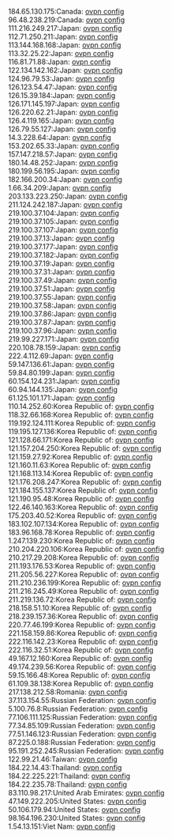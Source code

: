 184.65.130.175:Canada: [ovpn config](vpn/184_65_130_175.ovpn)  
96.48.238.219:Canada: [ovpn config](vpn/96_48_238_219.ovpn)  
111.216.249.217:Japan: [ovpn config](vpn/111_216_249_217.ovpn)  
112.71.250.211:Japan: [ovpn config](vpn/112_71_250_211.ovpn)  
113.144.168.168:Japan: [ovpn config](vpn/113_144_168_168.ovpn)  
113.32.25.22:Japan: [ovpn config](vpn/113_32_25_22.ovpn)  
116.81.71.88:Japan: [ovpn config](vpn/116_81_71_88.ovpn)  
122.134.142.162:Japan: [ovpn config](vpn/122_134_142_162.ovpn)  
124.96.79.53:Japan: [ovpn config](vpn/124_96_79_53.ovpn)  
126.123.54.47:Japan: [ovpn config](vpn/126_123_54_47.ovpn)  
126.15.39.184:Japan: [ovpn config](vpn/126_15_39_184.ovpn)  
126.171.145.197:Japan: [ovpn config](vpn/126_171_145_197.ovpn)  
126.220.62.21:Japan: [ovpn config](vpn/126_220_62_21.ovpn)  
126.4.119.165:Japan: [ovpn config](vpn/126_4_119_165.ovpn)  
126.79.55.127:Japan: [ovpn config](vpn/126_79_55_127.ovpn)  
14.3.228.64:Japan: [ovpn config](vpn/14_3_228_64.ovpn)  
153.202.65.33:Japan: [ovpn config](vpn/153_202_65_33.ovpn)  
157.147.218.57:Japan: [ovpn config](vpn/157_147_218_57.ovpn)  
180.14.48.252:Japan: [ovpn config](vpn/180_14_48_252.ovpn)  
180.199.56.195:Japan: [ovpn config](vpn/180_199_56_195.ovpn)  
182.166.200.34:Japan: [ovpn config](vpn/182_166_200_34.ovpn)  
1.66.34.209:Japan: [ovpn config](vpn/1_66_34_209.ovpn)  
203.133.223.250:Japan: [ovpn config](vpn/203_133_223_250.ovpn)  
211.124.242.187:Japan: [ovpn config](vpn/211_124_242_187.ovpn)  
219.100.37.104:Japan: [ovpn config](vpn/219_100_37_104.ovpn)  
219.100.37.105:Japan: [ovpn config](vpn/219_100_37_105.ovpn)  
219.100.37.107:Japan: [ovpn config](vpn/219_100_37_107.ovpn)  
219.100.37.13:Japan: [ovpn config](vpn/219_100_37_13.ovpn)  
219.100.37.177:Japan: [ovpn config](vpn/219_100_37_177.ovpn)  
219.100.37.182:Japan: [ovpn config](vpn/219_100_37_182.ovpn)  
219.100.37.19:Japan: [ovpn config](vpn/219_100_37_19.ovpn)  
219.100.37.31:Japan: [ovpn config](vpn/219_100_37_31.ovpn)  
219.100.37.49:Japan: [ovpn config](vpn/219_100_37_49.ovpn)  
219.100.37.51:Japan: [ovpn config](vpn/219_100_37_51.ovpn)  
219.100.37.55:Japan: [ovpn config](vpn/219_100_37_55.ovpn)  
219.100.37.58:Japan: [ovpn config](vpn/219_100_37_58.ovpn)  
219.100.37.86:Japan: [ovpn config](vpn/219_100_37_86.ovpn)  
219.100.37.87:Japan: [ovpn config](vpn/219_100_37_87.ovpn)  
219.100.37.96:Japan: [ovpn config](vpn/219_100_37_96.ovpn)  
219.99.227.171:Japan: [ovpn config](vpn/219_99_227_171.ovpn)  
220.108.78.159:Japan: [ovpn config](vpn/220_108_78_159.ovpn)  
222.4.112.69:Japan: [ovpn config](vpn/222_4_112_69.ovpn)  
59.147.136.61:Japan: [ovpn config](vpn/59_147_136_61.ovpn)  
59.84.80.199:Japan: [ovpn config](vpn/59_84_80_199.ovpn)  
60.154.124.231:Japan: [ovpn config](vpn/60_154_124_231.ovpn)  
60.94.144.135:Japan: [ovpn config](vpn/60_94_144_135.ovpn)  
61.125.101.171:Japan: [ovpn config](vpn/61_125_101_171.ovpn)  
110.14.252.60:Korea Republic of: [ovpn config](vpn/110_14_252_60.ovpn)  
118.32.66.168:Korea Republic of: [ovpn config](vpn/118_32_66_168.ovpn)  
119.192.124.111:Korea Republic of: [ovpn config](vpn/119_192_124_111.ovpn)  
119.195.127.136:Korea Republic of: [ovpn config](vpn/119_195_127_136.ovpn)  
121.128.66.171:Korea Republic of: [ovpn config](vpn/121_128_66_171.ovpn)  
121.157.204.250:Korea Republic of: [ovpn config](vpn/121_157_204_250.ovpn)  
121.159.27.92:Korea Republic of: [ovpn config](vpn/121_159_27_92.ovpn)  
121.160.11.63:Korea Republic of: [ovpn config](vpn/121_160_11_63.ovpn)  
121.168.113.14:Korea Republic of: [ovpn config](vpn/121_168_113_14.ovpn)  
121.176.208.247:Korea Republic of: [ovpn config](vpn/121_176_208_247.ovpn)  
121.184.155.137:Korea Republic of: [ovpn config](vpn/121_184_155_137.ovpn)  
121.190.95.48:Korea Republic of: [ovpn config](vpn/121_190_95_48.ovpn)  
122.46.140.163:Korea Republic of: [ovpn config](vpn/122_46_140_163.ovpn)  
175.203.40.52:Korea Republic of: [ovpn config](vpn/175_203_40_52.ovpn)  
183.102.107.134:Korea Republic of: [ovpn config](vpn/183_102_107_134.ovpn)  
183.96.168.78:Korea Republic of: [ovpn config](vpn/183_96_168_78.ovpn)  
1.247.139.230:Korea Republic of: [ovpn config](vpn/1_247_139_230.ovpn)  
210.204.220.106:Korea Republic of: [ovpn config](vpn/210_204_220_106.ovpn)  
210.217.29.208:Korea Republic of: [ovpn config](vpn/210_217_29_208.ovpn)  
211.193.176.53:Korea Republic of: [ovpn config](vpn/211_193_176_53.ovpn)  
211.205.56.227:Korea Republic of: [ovpn config](vpn/211_205_56_227.ovpn)  
211.210.236.199:Korea Republic of: [ovpn config](vpn/211_210_236_199.ovpn)  
211.216.245.49:Korea Republic of: [ovpn config](vpn/211_216_245_49.ovpn)  
211.219.136.72:Korea Republic of: [ovpn config](vpn/211_219_136_72.ovpn)  
218.158.51.10:Korea Republic of: [ovpn config](vpn/218_158_51_10.ovpn)  
218.239.157.36:Korea Republic of: [ovpn config](vpn/218_239_157_36.ovpn)  
220.77.46.199:Korea Republic of: [ovpn config](vpn/220_77_46_199.ovpn)  
221.158.159.86:Korea Republic of: [ovpn config](vpn/221_158_159_86.ovpn)  
222.116.142.23:Korea Republic of: [ovpn config](vpn/222_116_142_23.ovpn)  
222.116.32.51:Korea Republic of: [ovpn config](vpn/222_116_32_51.ovpn)  
49.167.12.160:Korea Republic of: [ovpn config](vpn/49_167_12_160.ovpn)  
49.174.239.56:Korea Republic of: [ovpn config](vpn/49_174_239_56.ovpn)  
59.15.166.48:Korea Republic of: [ovpn config](vpn/59_15_166_48.ovpn)  
61.109.38.138:Korea Republic of: [ovpn config](vpn/61_109_38_138.ovpn)  
217.138.212.58:Romania: [ovpn config](vpn/217_138_212_58.ovpn)  
37.113.154.55:Russian Federation: [ovpn config](vpn/37_113_154_55.ovpn)  
5.100.76.8:Russian Federation: [ovpn config](vpn/5_100_76_8.ovpn)  
77.106.111.125:Russian Federation: [ovpn config](vpn/77_106_111_125.ovpn)  
77.34.85.109:Russian Federation: [ovpn config](vpn/77_34_85_109.ovpn)  
77.51.146.123:Russian Federation: [ovpn config](vpn/77_51_146_123.ovpn)  
87.225.0.188:Russian Federation: [ovpn config](vpn/87_225_0_188.ovpn)  
95.191.252.245:Russian Federation: [ovpn config](vpn/95_191_252_245.ovpn)  
122.99.21.46:Taiwan: [ovpn config](vpn/122_99_21_46.ovpn)  
184.22.14.43:Thailand: [ovpn config](vpn/184_22_14_43.ovpn)  
184.22.225.221:Thailand: [ovpn config](vpn/184_22_225_221.ovpn)  
184.22.235.78:Thailand: [ovpn config](vpn/184_22_235_78.ovpn)  
83.110.98.217:United Arab Emirates: [ovpn config](vpn/83_110_98_217.ovpn)  
47.149.222.205:United States: [ovpn config](vpn/47_149_222_205.ovpn)  
50.106.179.94:United States: [ovpn config](vpn/50_106_179_94.ovpn)  
98.164.196.230:United States: [ovpn config](vpn/98_164_196_230.ovpn)  
1.54.13.151:Viet Nam: [ovpn config](vpn/1_54_13_151.ovpn)  
